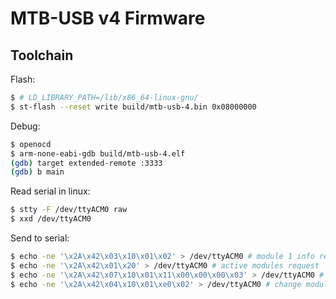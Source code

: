 # MTB-USB v4 Firmware

## Toolchain

Flash:

```bash
$ # LD_LIBRARY_PATH=/lib/x86_64-linux-gnu/
$ st-flash --reset write build/mtb-usb-4.bin 0x08000000
```

Debug:

```bash
$ openocd
$ arm-none-eabi-gdb build/mtb-usb-4.elf
(gdb) target extended-remote :3333
(gdb) b main
```

Read serial in linux:

```bash
$ stty -F /dev/ttyACM0 raw
$ xxd /dev/ttyACM0
```

Send to serial:

```bash
$ echo -ne '\x2A\x42\x03\x10\x01\x02' > /dev/ttyACM0 # module 1 info request
$ echo -ne '\x2A\x42\x01\x20' > /dev/ttyACM0 # active modules request
$ echo -ne '\x2A\x42\x07\x10\x01\x11\x00\x00\x00\x03' > /dev/ttyACM0 # set outputs of module 1 to 0x0003
$ echo -ne '\x2A\x42\x04\x10\x01\xe0\x02' > /dev/ttyACM0 # change module 1 speed
```
